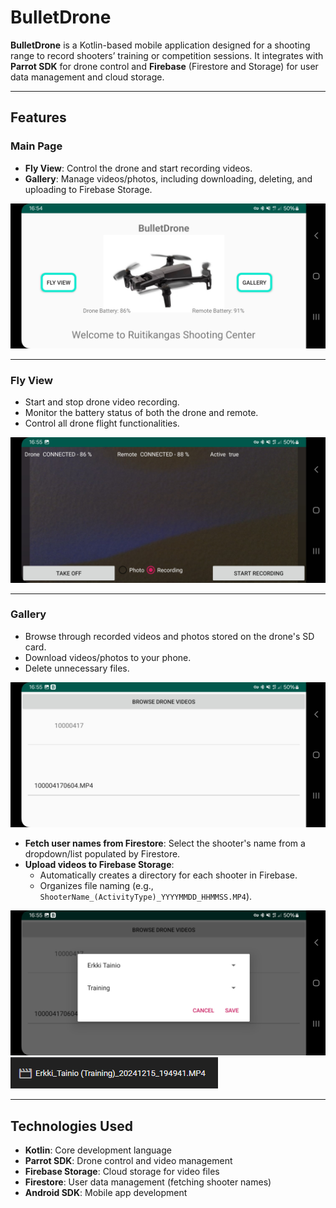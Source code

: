 # BulletDrone

**BulletDrone** is a Kotlin-based mobile application designed for a shooting range to record shooters’ training or competition sessions. It integrates with **Parrot SDK** for drone control and **Firebase** (Firestore and Storage) for user data management and cloud storage.

---

## Features

### Main Page
- **Fly View**: Control the drone and start recording videos.
- **Gallery**: Manage videos/photos, including downloading, deleting, and uploading to Firebase Storage.

![Main Page](Screenshot_20241217_165436_BulletDrone.jpg)

---

### Fly View
- Start and stop drone video recording.
- Monitor the battery status of both the drone and remote.
- Control all drone flight functionalities.

![Fly View](Screenshot_20241217_165507_BulletDrone.jpg)

---

### Gallery
- Browse through recorded videos and photos stored on the drone's SD card.
- Download videos/photos to your phone.
- Delete unnecessary files.

![Gallery](Screenshot_20241217_165516_BulletDrone.jpg)
  
- **Fetch user names from Firestore**: Select the shooter's name from a dropdown/list populated by Firestore.
- **Upload videos to Firebase Storage**:
  - Automatically creates a directory for each shooter in Firebase.
  - Organizes file naming (e.g., `ShooterName_(ActivityType)_YYYYMMDD_HHMMSS.MP4`).

![Uploading to Firebase](Screenshot_20241217_165527_BulletDrone.jpg)
![File naming logic](Sieppaa.PNG)

---

## Technologies Used
- **Kotlin**: Core development language  
- **Parrot SDK**: Drone control and video management  
- **Firebase Storage**: Cloud storage for video files  
- **Firestore**: User data management (fetching shooter names)  
- **Android SDK**: Mobile app development
